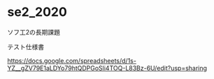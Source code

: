 # se2_2020
ソフ工2の長期課題

テスト仕様書

https://docs.google.com/spreadsheets/d/1s-YZ__gZV79E1aLDYo79htQDPGoSli4TOQ-L83Bz-6U/edit?usp=sharing
